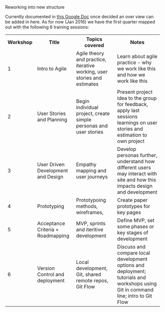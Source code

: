 Reworking into new structure

Currently documented in [this Google Doc](https://docs.google.com/spreadsheets/d/1I-XXmKmRQHOLbXOF3X5iBAezX0hm8CqT5L_4tJRS_4Q/edit#gid=1641730653) once decided an over view can be added in here. As for now (Jan 2016) we have the first quarter mapped out with the following 6 training sessions:

<table>
  <tr>
    <th>Workshop </th>
    <th>Title</th>
    <th>Topics covered</th>
    <th>Notes</th>
  </tr>
  <tr>
    <td>1</td>
    <td>Intro to Agile</td>
    <td>Agile theory and practice, iterative working, user stories and estimates</td>
    <td>Learn about agile practice - why we work like this and how we work like this</td>
  </tr>
  <tr>
    <td>2</td>
    <td>User Stories and Planning</td>
    <td>Begin individual project, create simple personas and user stories</td>
    <td>Present project idea to the group for feedback, apply last sessions learnings on user stories and estimation to own project</td>
  </tr>
  <tr>
    <td>3</td>
    <td>User Driven Development and Design</td>
    <td>Empathy mapping and user journeys</td>
    <td>Develop personas further, understand how different users may interact with site and how this impacts design and development</td>
  </tr>
  <tr>
    <td>4</td>
    <td>Prototyping</td>
    <td>Prototypoing methods, wireframes,</td>
    <td>Create paper prototypes for key pages</td>
  </tr>
  <tr>
    <td>5</td>
    <td>Acceptance Criteria + Roadmapping</td>
    <td>MVP, sprints and iteritive development</td>
    <td>Define MVP, set some phases or key stages of development</td>
  </tr>
  <tr>
    <td>6</td>
    <td>Version Control and deployment</td>
    <td>Local development, Git, shared remote repos, Git Flow</td>
    <td>Discuss and compare local development options and deployment; tutorials and workshops using Git in command line; intro to Git Flow</td>
  </tr>
</table>


